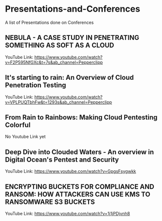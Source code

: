 # Presentations-and-Conferences
A list of Presentations done on Conferences

## NEBULA - A CASE STUDY IN PENETRATING SOMETHING AS SOFT AS A CLOUD
YouTube Link: https://www.youtube.com/watch?v=F2P595NfGXc&t=7s&ab_channel=Pepperclipp

## It's starting to rain: An Overview of Cloud Penetration Testing
YouTube Link: https://www.youtube.com/watch?v=VPLPUQTbhFw&t=1293s&ab_channel=Pepperclipp

## From Rain to Rainbows: Making Cloud Pentesting Colorful
No Youtube Link yet

## Deep Dive into Clouded Waters - An overview in Digital Ocean's Pentest and Security
YouTube Link: https://www.youtube.com/watch?v=GpgsFsygwkk

## ENCRYPTING BUCKETS FOR COMPLIANCE AND RANSOM: HOW ATTACKERS CAN USE KMS TO RANSOMWARE S3 BUCKETS
YouTube Link: https://www.youtube.com/watch?v=1j1jPDjvnh8
